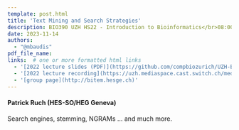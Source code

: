 ```yaml
---
template: post.html
title: 'Text Mining and Search Strategies'
description: BIO390 UZH HS22 - Introduction to Bioinformatics</br>08:00-09:45 @ UZH Irchel Y03-G-85
date: 2023-11-14
authors:
  - "@mbaudis"
pdf_file_name:
links:  # one or more formatted html links
  - '[2022 lecture slides (PDF)](https://github.com/compbiozurich/UZH-BIO390/raw/main/course-material/2023-11-14___Patrick-Ruch__Text-Mining__UZH-BIO390-HS23-lecture-09.pdf)'
  - '[2022 lecture recording](https://uzh.mediaspace.cast.switch.ch/media/Introduction+to+Bioinformatics+-+Lecture+09A+Text+Mining/0_lyog8bfh)'
  - '[group page](http://bitem.hesge.ch)'
---
```


#### Patrick Ruch (HES-SO/HEG Geneva)

Search engines, stemming, NGRAMs ... and much more.
